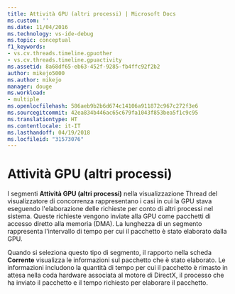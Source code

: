```yaml
---
title: Attività GPU (altri processi) | Microsoft Docs
ms.custom: ''
ms.date: 11/04/2016
ms.technology: vs-ide-debug
ms.topic: conceptual
f1_keywords:
- vs.cv.threads.timeline.gpuother
- vs.cv.threads.timeline.gpuactivity
ms.assetid: 8a68df65-eb63-452f-9285-fb4ffc92f2b2
author: mikejo5000
ms.author: mikejo
manager: douge
ms.workload:
- multiple
ms.openlocfilehash: 586aeb9b2b6d674c14106a911872c967c272f3e6
ms.sourcegitcommit: 42ea834b446ac65c679fa1043f853bea5f1c9c95
ms.translationtype: HT
ms.contentlocale: it-IT
ms.lasthandoff: 04/19/2018
ms.locfileid: "31573076"
---
```

# <a name="gpu-activity-other-processes"></a>Attività GPU (altri processi)
I segmenti **Attività GPU (altri processi)** nella visualizzazione Thread del visualizzatore di concorrenza rappresentano i casi in cui la GPU stava eseguendo l'elaborazione delle richieste per conto di altri processi nel sistema. Queste richieste vengono inviate alla GPU come pacchetti di accesso diretto alla memoria (DMA).  La lunghezza di un segmento rappresenta l'intervallo di tempo per cui il pacchetto è stato elaborato dalla GPU.  
  
 Quando si seleziona questo tipo di segmento, il rapporto nella scheda **Corrente** visualizza le informazioni sul pacchetto che è stato elaborato.  Le informazioni includono la quantità di tempo per cui il pacchetto è rimasto in attesa nella coda hardware associata al motore di DirectX, il processo che ha inviato il pacchetto e il tempo richiesto per elaborare il pacchetto.
